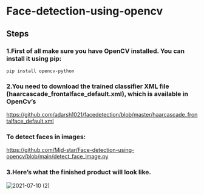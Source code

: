 # Face-detection-using-opencv
## Steps
### 1.First of all make sure you have OpenCV installed. You can install it using pip:

`pip install opencv-python`

### 2.You need to download the trained classifier XML file (haarcascade_frontalface_default.xml), which is available in OpenCv’s

https://github.com/adarsh1021/facedetection/blob/master/haarcascade_frontalface_default.xml
### To detect faces in images:

https://github.com/Mjd-star/Face-detection-using-opencv/blob/main/detect_face_image.py

### 3.Here’s what the finished product will look like.
![2021-07-10 (2)](https://user-images.githubusercontent.com/85651071/125176745-a4466c00-e1de-11eb-90cb-4bf886e9e4e5.png)



